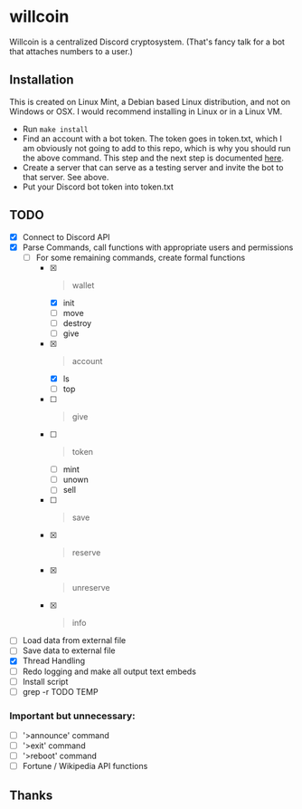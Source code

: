 # willcoin

Willcoin is a centralized Discord cryptosystem. (That's fancy talk for a bot that attaches numbers
to a user.)

## Installation

This is created on Linux Mint, a Debian based Linux distribution, and not on Windows or OSX. I would
recommend installing in Linux or in a Linux VM.

- Run `make install` <!-- TODO -->
- Find an account with a bot token. The token goes in token.txt, which I am obviously not going to
add to this repo, which is why you should run the above command. This step and the next step is
documented [here](https://discordpy.readthedocs.io/en/stable/discord.html).
- Create a server that can serve as a testing server and invite the bot to that server. See above.
- Put your Discord bot token into token.txt

<!-- TODO: write more of an Installation Guide -->

## TODO

- [x] Connect to Discord API
- [x] Parse Commands, call functions with appropriate users and permissions
  - [ ] For some remaining commands, create formal functions
    - [x] >wallet
      - [x] init
      - [ ] move
      - [ ] destroy
      - [ ] give
    - [x] >account
      - [x] ls
      - [ ] top
    - [ ] >give
	- [ ] >token
      - [ ] mint
      - [ ] unown
      - [ ] sell
    - [ ] >save
    - [x] >reserve
    - [x] >unreserve
    - [x] >info
- [ ] Load data from external file
- [ ] Save data to external file
- [x] Thread Handling
- [ ] Redo logging and make all output text embeds
- [ ] Install script
- [ ] grep -r TODO TEMP

### Important but unnecessary:
- [ ] '>announce' command
- [ ] '>exit' command
- [ ] '>reboot' command
- [ ] Fortune / Wikipedia API functions

## Thanks

<!-- TODO -->
